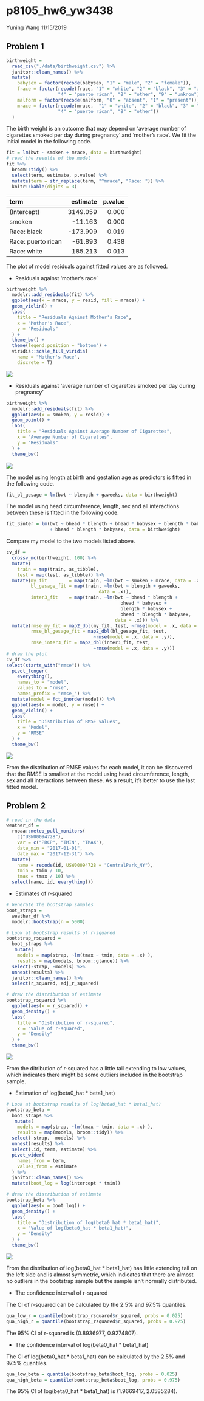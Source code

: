 p8105\_hw6\_yw3438
================
Yuning Wang
11/15/2019

## Problem 1

``` r
birthweight = 
  read_csv("./data/birthweight.csv") %>% 
  janitor::clean_names() %>% 
  mutate(
    babysex = factor(recode(babysex, "1" = "male", "2" = "female")),
    frace = factor(recode(frace, "1" = "white", "2" = "black", "3" = "asian",
                   "4" = "puerto rican", "8" = "other", "9" = "unknow")),
    malform = factor(recode(malform, "0" = "absent", "1" = "present")),
    mrace = factor(recode(mrace,  "1" = "white", "2" = "black", "3" = "asian",
                   "4" = "puerto rican", "8" = "other"))
  )
```

The birth weight is an outcome that may depend on ‘average number of
cigarettes smoked per day during pregnancy’ and ‘mother’s race’. We fit
the initial model in the following code.

``` r
fit = lm(bwt ~ smoken + mrace, data = birthweight)
# read the results of the model
fit %>% 
  broom::tidy() %>% 
  select(term, estimate, p.value) %>% 
  mutate(term = str_replace(term, "^mrace", "Race: ")) %>% 
  knitr::kable(digits = 3)
```

| term               |  estimate | p.value |
| :----------------- | --------: | ------: |
| (Intercept)        |  3149.059 |   0.000 |
| smoken             |  \-11.163 |   0.000 |
| Race: black        | \-173.999 |   0.019 |
| Race: puerto rican |  \-61.893 |   0.438 |
| Race: white        |   185.213 |   0.013 |

The plot of model residuals against fitted values are as followed.

  - Residuals against ‘mother’s race’

<!-- end list -->

``` r
birthweight %>% 
  modelr::add_residuals(fit) %>% 
  ggplot(aes(x = mrace, y = resid, fill = mrace)) +
  geom_violin() +
  labs(
    title = "Residuals Against Mother's Race",
    x = "Mother's Race",
    y = "Residuals"
  ) +
  theme_bw() +
  theme(legend.position = "bottom") +
  viridis::scale_fill_viridis(
    name = "Mother's Race",
    discrete = T)
```

![](p8105_hw6_yw3438_files/figure-gfm/unnamed-chunk-3-1.png)<!-- -->

  - Residuals against ‘average number of cigarettes smoked per day
    during pregnancy’

<!-- end list -->

``` r
birthweight %>% 
  modelr::add_residuals(fit) %>% 
  ggplot(aes(x = smoken, y = resid)) +
  geom_point() +
  labs(
    title = "Residuals Against Average Number of Cigarettes",
    x = "Average Number of Cigarettes",
    y = "Residuals"
  ) +
  theme_bw() 
```

![](p8105_hw6_yw3438_files/figure-gfm/unnamed-chunk-4-1.png)<!-- -->

The model using length at birth and gestation age as predictors is
fitted in the following code.

``` r
fit_bl_gesage = lm(bwt ~ blength + gaweeks, data = birthweight)
```

The model using head circumference, length, sex and all interactions
between these is fitted in the following
code.

``` r
fit_3inter = lm(bwt ~ bhead * blength + bhead * babysex + blength * babysex
                + bhead * blength * babysex, data = birthweight)
```

Compare my model to the two models listed above.

``` r
cv_df = 
  crossv_mc(birthweight, 100) %>% 
  mutate(
    train = map(train, as_tibble),
    test = map(test, as_tibble)) %>% 
  mutate(my_fit        = map(train, ~lm(bwt ~ smoken + mrace, data = .x)),
         bl_gesage_fit = map(train, ~lm(bwt ~ blength + gaweeks, 
                                  data = .x)),
         inter3_fit    = map(train, ~lm(bwt ~ bhead * blength + 
                                          bhead * babysex + 
                                          blength * babysex + 
                                          bhead * blength * babysex, 
                                        data = .x))) %>% 
  mutate(rmse_my_fit = map2_dbl(my_fit, test, ~rmse(model = .x, data = .y)),
         rmse_bl_gesage_fit = map2_dbl(bl_gesage_fit, test, 
                                ~rmse(model = .x, data = .y)),
         rmse_inter3_fit = map2_dbl(inter3_fit, test, 
                                ~rmse(model = .x, data = .y)))
# draw the plot
cv_df %>% 
select(starts_with("rmse")) %>% 
  pivot_longer(
    everything(),
    names_to = "model", 
    values_to = "rmse",
    names_prefix = "rmse_") %>% 
  mutate(model = fct_inorder(model)) %>% 
  ggplot(aes(x = model, y = rmse)) + 
  geom_violin() +
  labs(
    title = "Distribution of RMSE values",
    x = "Model",
    y = "RMSE"
  ) +
  theme_bw() 
```

![](p8105_hw6_yw3438_files/figure-gfm/unnamed-chunk-7-1.png)<!-- -->

From the distribution of RMSE values for each model, it can be
discovered that the RMSE is smallest at the model using head
circumference, length, sex and all interactions between these. As a
result, it’s better to use the last fitted model.

## Problem 2

``` r
# read in the data
weather_df = 
  rnoaa::meteo_pull_monitors(
    c("USW00094728"),
    var = c("PRCP", "TMIN", "TMAX"), 
    date_min = "2017-01-01",
    date_max = "2017-12-31") %>%
  mutate(
    name = recode(id, USW00094728 = "CentralPark_NY"),
    tmin = tmin / 10,
    tmax = tmax / 10) %>%
  select(name, id, everything())
```

  - Estimates of r-squared

<!-- end list -->

``` r
# Generate the bootstrap samples
boot_straps = 
  weather_df %>% 
  modelr::bootstrap(n = 5000)

# Look at bootstrap results of r-squared
bootstrap_rsquared = 
  boot_straps %>% 
   mutate(
    models = map(strap, ~lm(tmax ~ tmin, data = .x) ),
    results = map(models, broom::glance)) %>% 
  select(-strap, -models) %>% 
  unnest(results) %>% 
  janitor::clean_names() %>% 
  select(r_squared, adj_r_squared)

# draw the distribution of estimate
bootstrap_rsquared %>% 
  ggplot(aes(x = r_squared)) +
  geom_density() +
  labs(
    title = "Distribution of r-squared",
    x = "Value of r-squared",
    y = "Density"
  ) +
  theme_bw()
```

![](p8105_hw6_yw3438_files/figure-gfm/unnamed-chunk-9-1.png)<!-- -->

From the ditribution of r-squared has a little tail extending to low
values, which indicates there might be some outliers included in the
bootstrap sample.

  - Estimation of log(beta0\_hat \* beta1\_hat)

<!-- end list -->

``` r
# Look at bootstrap results of log(beta0_hat * beta1_hat)
bootstrap_beta = 
  boot_straps %>% 
   mutate(
    models = map(strap, ~lm(tmax ~ tmin, data = .x) ),
    results = map(models, broom::tidy)) %>% 
  select(-strap, -models) %>% 
  unnest(results) %>% 
  select(.id, term, estimate) %>% 
  pivot_wider(
    names_from = term,
    values_from = estimate
  ) %>% 
  janitor::clean_names() %>% 
  mutate(boot_log = log(intercept * tmin))

# draw the distribution of estimate
bootstrap_beta %>% 
  ggplot(aes(x = boot_log)) +
  geom_density() +
  labs(
    title = "Distribution of log(beta0_hat * beta1_hat)",
    x = "Value of log(beta0_hat * beta1_hat)",
    y = "Density"
  ) +
  theme_bw()
```

![](p8105_hw6_yw3438_files/figure-gfm/unnamed-chunk-10-1.png)<!-- -->

From the distribution of log(beta0\_hat \* beta1\_hat) has little
extending tail on the left side and is almost symmetric, which indicates
that there are almost no outliers in the bootstrap sample but the sample
isn’t normally distributed.

  - The confidence interval of r-squared

The CI of r-squared can be calculated by the 2.5% and 97.5% quantiles.

``` r
qua_low_r = quantile(bootstrap_rsquared$r_squared, probs = 0.025)
qua_high_r = quantile(bootstrap_rsquared$r_squared, probs = 0.975)
```

The 95% CI of r-squared is (0.8936977, 0.9274807).

  - The confidence interval of log(beta0\_hat \* beta1\_hat)

The CI of log(beta0\_hat \* beta1\_hat) can be calculated by the 2.5%
and 97.5% quantiles.

``` r
qua_low_beta = quantile(bootstrap_beta$boot_log, probs = 0.025)
qua_high_beta = quantile(bootstrap_beta$boot_log, probs = 0.975)
```

The 95% CI of log(beta0\_hat \* beta1\_hat) is (1.9669417, 2.0585284).
